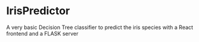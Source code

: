 # IrisPredictor

A very basic Decision Tree classifier to predict the iris species with a React frontend and a FLASK server
